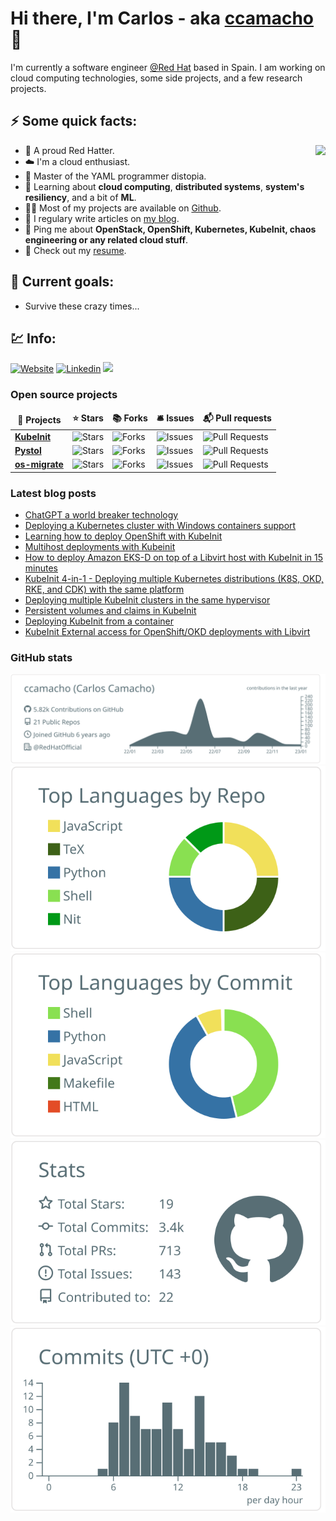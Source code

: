 # Hi there, I'm Carlos - aka [ccamacho][website] :wave:

I'm currently a software engineer [@Red Hat](https://www.redhat.com) based in Spain. I am working on cloud computing technologies,
some side projects, and a few research projects.

## :zap: Some quick facts:

<img align="right" src="https://media1.giphy.com/media/13HgwGsXF0aiGY/giphy.gif" />

- :cowboy_hat_face: A proud Red Hatter.
- :cloud: I'm a cloud enthusiast.
- :clown_face: Master of the YAML programmer distopia.
- :monocle_face: Learning about <strong>cloud computing</strong>, <strong>distributed systems</strong>, <strong>system's resiliency</strong>, and a bit of <strong>ML</strong>.
- :technologist: Most of my projects are available on <a href="https://github.com/ccamacho">Github</a>.
- :book: I regulary write articles on <a href="https://www.pubstack.com">my blog</a>.
- :speech_balloon: Ping me about <strong>OpenStack, OpenShift, Kubernetes, KubeInit, chaos engineering or any related cloud stuff</strong>.
- :orange_book: Check out my <a href="https://www.pubstack.com/cv">resume</a>.

## :dart: Current goals:
- Survive these crazy times...

## :chart: Info:

[![Website](https://img.shields.io/website?label=www.pubstack.com&style=flat-square&url=https%3A%2F%2Fwww.pubstack.com)](https://www.pubstack.com)
[![Linkedin](https://img.shields.io/badge/linkedin-%230077B5.svg?&style=flat-square&logo=linkedin&logoColor=white)](https://linkedin.com/in/carlosdcg)
[![](https://komarev.com/ghpvc/?username=ccamacho&color=green&style=flat-square)](https://github.com/ccamacho)

<h3>Open source projects</h3>
<table>
  <thead align="center">
    <tr border: none;>
      <td><b>🎁 Projects</b></td>
      <td><b>⭐ Stars</b></td>
      <td><b>📚 Forks</b></td>
      <td><b>🛎 Issues</b></td>
      <td><b>📬 Pull requests</b></td>
    </tr>
  </thead>
  <tbody>
    <tr>
      <td><a href="https://github.com/kubeinit/kubeinit"><b>KubeInit</b></a></td>
      <td><img alt="Stars" src="https://img.shields.io/github/stars/kubeinit/kubeinit?style=flat-square&labelColor=343b41"/></td>
      <td><img alt="Forks" src="https://img.shields.io/github/forks/kubeinit/kubeinit?style=flat-square&labelColor=343b41"/></td>
      <td><img alt="Issues" src="https://img.shields.io/github/issues/kubeinit/kubeinit?style=flat-square&labelColor=343b41"/></td>
      <td><img alt="Pull Requests" src="https://img.shields.io/github/issues-pr/kubeinit/kubeinit?style=flat-square&labelColor=343b41"/></td>
    </tr>
	  <tr>
      <td><a href="https://github.com/pystol/pystol"><b>Pystol</b></a></td>
      <td><img alt="Stars" src="https://img.shields.io/github/stars/pystol/pystol?style=flat-square&labelColor=343b41"/></td>
      <td><img alt="Forks" src="https://img.shields.io/github/forks/pystol/pystol?style=flat-square&labelColor=343b41"/></td>
      <td><img alt="Issues" src="https://img.shields.io/github/issues/pystol/pystol?style=flat-square&labelColor=343b41"/></td>
      <td><img alt="Pull Requests" src="https://img.shields.io/github/issues-pr/pystol/pystol?style=flat-square&labelColor=343b41"/></td>
    </tr>
    <tr>
      <td><a href="https://github.com/os-migrate/os-migrate"><b>os-migrate</b></a></td>
      <td><img alt="Stars" src="https://img.shields.io/github/stars/os-migrate/os-migrate?style=flat-square&labelColor=343b41"/></td>
      <td><img alt="Forks" src="https://img.shields.io/github/forks/os-migrate/os-migrate?style=flat-square&labelColor=343b41"/></td>
      <td><img alt="Issues" src="https://img.shields.io/github/issues/os-migrate/os-migrate?style=flat-square&labelColor=343b41"/></td>
      <td><img alt="Pull Requests" src="https://img.shields.io/github/issues-pr/os-migrate/os-migrate?style=flat-square&labelColor=343b41"/></td>
    </tr>
  </tbody>
</table>

### Latest blog posts
<!-- BLOG-POST-LIST:START -->
- [ChatGPT a world breaker technology](https://www.pubstack.com/blog/2022/12/10/chatgpt.html)
- [Deploying a Kubernetes cluster with Windows containers support](https://www.pubstack.com/blog/2022/06/30/Kubernetes-cluster-with-Windows-containers-support.html)
- [Learning how to deploy OpenShift with KubeInit](https://www.pubstack.com/blog/2021/03/12/Learning-how-to-deploy-OpenShift-with-KubeInit.html)
- [Multihost deployments with Kubeinit](https://www.pubstack.com/blog/2021/02/20/Multihost-deployment-with-kubeinit.html)
- [How to deploy Amazon EKS-D on top of a Libvirt host with KubeInit in 15 minutes](https://www.pubstack.com/blog/2020/12/07/How-to-deploy-Amazon-EKS-D-in-a-Libvirt-host.html)
- [KubeInit 4-in-1 - Deploying multiple Kubernetes distributions &lpar;K8S, OKD, RKE, and CDK&rpar; with the same platform](https://www.pubstack.com/blog/2020/10/19/KubeInit-4-in-1-Deploying-multiple-Kubernetes-distributions-K8S-OKD-RKE-and-CDK-with-the-same-platform.html)
- [Deploying multiple KubeInit clusters in the same hypervisor](https://www.pubstack.com/blog/2020/10/04/Multiple-KubeInit-clusters-in-the-same-hypervisor.html)
- [Persistent volumes and claims in KubeInit](https://www.pubstack.com/blog/2020/09/28/Persistent-volumes-and-claims-in-KubeInit.html)
- [Deploying KubeInit from a container](https://www.pubstack.com/blog/2020/09/11/Deploying-KubeInit-from-a-container.html)
- [KubeInit External access for OpenShift/OKD deployments with Libvirt](https://www.pubstack.com/blog/2020/08/25/KubeInit-External-access-for-OpenShift-OKD-deployments-with-Libvirt.html)
<!-- BLOG-POST-LIST:END -->

### GitHub stats

[![](https://raw.githubusercontent.com/ccamacho/ccamacho/master/profile-summary-card-output/default/0-profile-details.svg)](https://github.com/vn7n24fzkq/github-profile-summary-cards)
[![](https://raw.githubusercontent.com/ccamacho/ccamacho/master/profile-summary-card-output/default/1-repos-per-language.svg)](https://github.com/vn7n24fzkq/github-profile-summary-cards) [![](https://raw.githubusercontent.com/ccamacho/ccamacho/master/profile-summary-card-output/default/2-most-commit-language.svg)](https://github.com/vn7n24fzkq/github-profile-summary-cards)
[![](https://raw.githubusercontent.com/ccamacho/ccamacho/master/profile-summary-card-output/default/3-stats.svg)](https://github.com/vn7n24fzkq/github-profile-summary-cards) [![](https://raw.githubusercontent.com/ccamacho/ccamacho/master/profile-summary-card-output/default/4-productive-time.svg)](https://github.com/vn7n24fzkq/github-profile-summary-cards)

[website]: https://www.pubstack.com
[linkedin]: https://linkedin.com/in/carlosdcg
